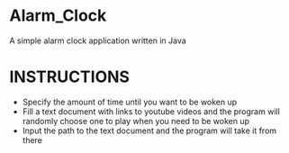 # Alarm_Clock

A simple alarm clock application written in Java

# INSTRUCTIONS #
   * Specify the amount of time until you want to be woken up
   * Fill a text document with links to youtube videos and the program will randomly choose one to play when you need to be woken up
   * Input the path to the text document and the program will take it from there
